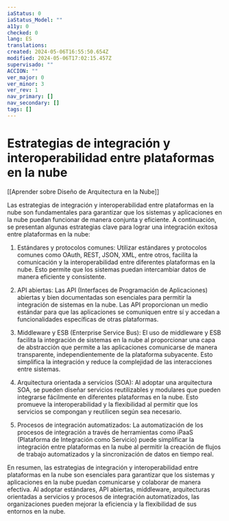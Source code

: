 ```yaml
---
iaStatus: 0
iaStatus_Model: ""
a11y: 0
checked: 0
lang: ES
translations: 
created: 2024-05-06T16:55:50.654Z
modified: 2024-05-06T17:02:15.457Z
supervisado: ""
ACCION: ""
ver_major: 0
ver_minor: 3
ver_rev: 1
nav_primary: []
nav_secondary: []
tags: []
---
```

# Estrategias de integración y interoperabilidad entre plataformas en la nube

[[Aprender sobre Diseño de Arquitectura en la Nube]]

Las estrategias de integración y interoperabilidad entre plataformas en la nube son fundamentales para garantizar que los sistemas y aplicaciones en la nube puedan funcionar de manera conjunta y eficiente. A continuación, se presentan algunas estrategias clave para lograr una integración exitosa entre plataformas en la nube:

1. Estándares y protocolos comunes: Utilizar estándares y protocolos comunes como OAuth, REST, JSON, XML, entre otros, facilita la comunicación y la interoperabilidad entre diferentes plataformas en la nube. Esto permite que los sistemas puedan intercambiar datos de manera eficiente y consistente.

2. API abiertas: Las API (Interfaces de Programación de Aplicaciones) abiertas y bien documentadas son esenciales para permitir la integración de sistemas en la nube. Las API proporcionan un medio estándar para que las aplicaciones se comuniquen entre sí y accedan a funcionalidades específicas de otras plataformas.

3. Middleware y ESB (Enterprise Service Bus): El uso de middleware y ESB facilita la integración de sistemas en la nube al proporcionar una capa de abstracción que permite a las aplicaciones comunicarse de manera transparente, independientemente de la plataforma subyacente. Esto simplifica la integración y reduce la complejidad de las interacciones entre sistemas.

4. Arquitectura orientada a servicios (SOA): Al adoptar una arquitectura SOA, se pueden diseñar servicios reutilizables y modulares que pueden integrarse fácilmente en diferentes plataformas en la nube. Esto promueve la interoperabilidad y la flexibilidad al permitir que los servicios se compongan y reutilicen según sea necesario.

5. Procesos de integración automatizados: La automatización de los procesos de integración a través de herramientas como iPaaS (Plataforma de Integración como Servicio) puede simplificar la integración entre plataformas en la nube al permitir la creación de flujos de trabajo automatizados y la sincronización de datos en tiempo real.

En resumen, las estrategias de integración y interoperabilidad entre plataformas en la nube son esenciales para garantizar que los sistemas y aplicaciones en la nube puedan comunicarse y colaborar de manera efectiva. Al adoptar estándares, API abiertas, middleware, arquitecturas orientadas a servicios y procesos de integración automatizados, las organizaciones pueden mejorar la eficiencia y la flexibilidad de sus entornos en la nube.
